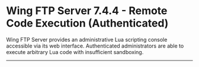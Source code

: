 # Wing FTP Server 7.4.4 - Remote Code Execution (Authenticated)
Wing FTP Server provides an administrative Lua scripting console accessible via its web interface. Authenticated administrators are able to execute arbitrary Lua code with insufficient sandboxing.

---

